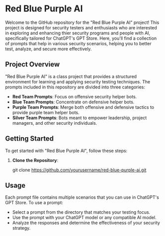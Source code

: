 # Red Blue Purple AI

Welcome to the GitHub repository for the "Red Blue Purple AI" project! This project is designed for security testers and enthusiasts who are interested in exploring and enhancing thier security programs and people with AI, specifically tailored for ChatGPT's GPT Store. Here, you'll find a collection of prompts that help in various security scenarios, helping you to better test, analyze, and secure more effectively.

## Project Overview

"Red Blue Purple AI" is a class project that provides a structured environment for learning and applying security testing techniques. The prompts included in this repository are divided into three categories:

- **Red Team Prompts**: Focus on offensive security helper bots.
- **Blue Team Prompts**: Concentrate on defensive helper bots.
- **Purple Team Prompts**: Merge both offensive and defensive tactics to provide purple team helper bots.
- **Silver Team Prompts**: Bots meant to empower leadership, project managers, and other security individuals.

## Getting Started

To get started with "Red Blue Purple AI", follow these steps:

1. **Clone the Repository**:

   git clone https://github.com/yourusername/red-blue-purple-ai.git

## Usage

Each prompt file contains multiple scenarios that you can use in ChatGPT's GPT Store. To use a prompt:

* Select a prompt from the directory that matches your testing focus.
* Use the prompt with your ChatGPT model or any compatible AI model.
* Analyze the responses and determine the effectiveness of your security strategy.
